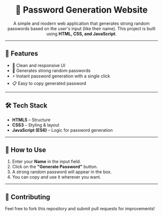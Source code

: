 <div align="center">
  <h1>🔑 Password Generation Website</h1>
  <p>
    A simple and modern web application that generates strong random passwords based on the user's input (like their name).  
    This project is built using <b>HTML, CSS, and JavaScript</b>.
  </p>
</div>

---

## 📌 Features
- 🎨 Clean and responsive UI  
- 🔐 Generates strong random passwords  
- ⚡ Instant password generation with a single click  
- 📋 Easy to copy generated password  

---

## 🛠️ Tech Stack
- **HTML5** – Structure  
- **CSS3** – Styling & layout  
- **JavaScript (ES6)** – Logic for password generation  

---

## 🚀 How to Use
1. Enter your **Name** in the input field.  
2. Click on the **"Generate Password"** button.  
3. A strong random password will appear in the box.  
4. You can copy and use it wherever you want.  

---

## 🤝 Contributing
Feel free to fork this repository and submit pull requests for improvements!  

